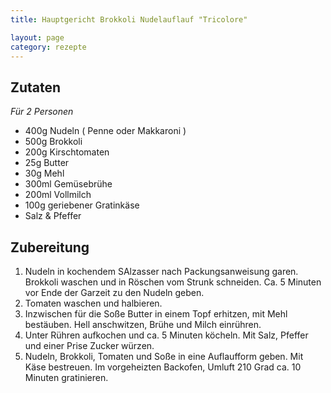 ```yaml
---
title: Hauptgericht Brokkoli Nudelauflauf "Tricolore"

layout: page
category: rezepte
---
```


Zutaten
-------
*Für 2 Personen*

- 400g Nudeln ( Penne oder Makkaroni )
- 500g Brokkoli
- 200g Kirschtomaten
- 25g Butter
- 30g Mehl
- 300ml Gemüsebrühe
- 200ml Vollmilch
- 100g geriebener Gratinkäse
- Salz & Pfeffer

Zubereitung
-----------
1. Nudeln in kochendem SAlzasser nach Packungsanweisung garen. 
Brokkoli waschen und in Röschen vom Strunk schneiden. Ca. 5 Minuten vor Ende der Garzeit zu den Nudeln geben.
2. Tomaten waschen und halbieren.
3. Inzwischen für die Soße Butter in einem Topf erhitzen, mit Mehl bestäuben. Hell anschwitzen, Brühe und Milch einrühren.
4. Unter Rühren aufkochen und ca. 5 Minuten köcheln. Mit Salz, Pfeffer und einer Prise Zucker würzen.
5. Nudeln, Brokkoli, Tomaten und Soße in eine Auflaufform geben. Mit Käse bestreuen. 
Im vorgeheizten Backofen, Umluft 210 Grad ca. 10 Minuten gratinieren.
